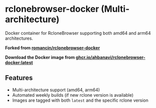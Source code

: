 # rclonebrowser-docker (Multi-architecture)

Docker container for RcloneBrowser supporting both amd64 and arm64 architectures.

**Forked from [romancin/rclonebrowser-docker](https://github.com/romancin/rclonebrowser-docker)**

**Download the Docker image from [ghcr.io/ahbanavi/rclonebrowser-docker:latest](https://ghcr.io/ahbanavi/rclonebrowser-docker:latest)**

## Features
- Multi-architecture support (amd64, arm64)
- Automated weekly builds (if new rclone version is available)
- Images are tagged with both `latest` and the specific rclone version

